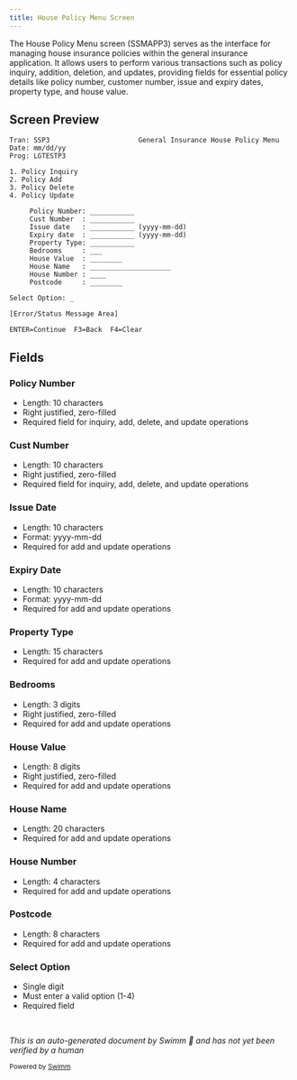 ```yaml
---
title: House Policy Menu Screen
---
```

The House Policy Menu screen (SSMAPP3) serves as the interface for managing house insurance policies within the general insurance application. It allows users to perform various transactions such as policy inquiry, addition, deletion, and updates, providing fields for essential policy details like policy number, customer number, issue and expiry dates, property type, and house value.

## Screen Preview

```
Tran: SSP3                      General Insurance House Policy Menu          Date: mm/dd/yy
Prog: LGTESTP3

1. Policy Inquiry
2. Policy Add
3. Policy Delete
4. Policy Update

     Policy Number: ___________
     Cust Number  : ___________
     Issue date   : ___________ (yyyy-mm-dd)
     Expiry date  : ___________ (yyyy-mm-dd)
     Property Type: ___________
     Bedrooms     : ___
     House Value  : ________
     House Name   : ____________________
     House Number : ____
     Postcode     : ________

Select Option: _

[Error/Status Message Area]

ENTER=Continue  F3=Back  F4=Clear
```

## Fields

### Policy Number

- Length: 10 characters
- Right justified, zero-filled
- Required field for inquiry, add, delete, and update operations

### Cust Number

- Length: 10 characters
- Right justified, zero-filled
- Required field for inquiry, add, delete, and update operations

### Issue Date

- Length: 10 characters
- Format: yyyy-mm-dd
- Required for add and update operations

### Expiry Date

- Length: 10 characters
- Format: yyyy-mm-dd
- Required for add and update operations

### Property Type

- Length: 15 characters
- Required for add and update operations

### Bedrooms

- Length: 3 digits
- Right justified, zero-filled
- Required for add and update operations

### House Value

- Length: 8 digits
- Right justified, zero-filled
- Required for add and update operations

### House Name

- Length: 20 characters
- Required for add and update operations

### House Number

- Length: 4 characters
- Required for add and update operations

### Postcode

- Length: 8 characters
- Required for add and update operations

### Select Option

- Single digit
- Must enter a valid option (1-4)
- Required field

&nbsp;

*This is an auto-generated document by Swimm 🌊 and has not yet been verified by a human*

<SwmMeta version="3.0.0" repo-id="Z2l0aHViJTNBJTNBa3luZHJ5bC1jaWNzLWdlbmFwcCUzQSUzQVN3aW1tLURlbW8=" repo-name="kyndryl-cics-genapp"><sup>Powered by [Swimm](/)</sup></SwmMeta>
